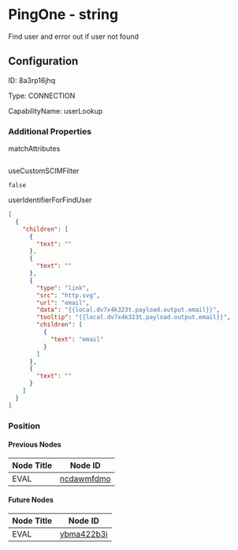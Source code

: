 # PingOne - string 
Find user and error out if user not found
## Configuration
ID:  8a3rp16jhq

Type: CONNECTION 

CapabilityName: userLookup






### Additional Properties
matchAttributes
```
```


useCustomSCIMFilter
```bool 
false
```


userIdentifierForFindUser
```json 
[
  {
    "children": [
      {
        "text": ""
      },
      {
        "text": ""
      },
      {
        "type": "link",
        "src": "http.svg",
        "url": "email",
        "data": "{{local.dv7x4k323t.payload.output.email}}",
        "tooltip": "{{local.dv7x4k323t.payload.output.email}}",
        "children": [
          {
            "text": "email"
          }
        ]
      },
      {
        "text": ""
      }
    ]
  }
]
```





### Position

#### Previous Nodes
| Node Title | Node ID |
| :------------- | ------------ |
| EVAL | [ncdawmfdmo](./ncdawmfdmo.md) | 
 
 #### Future Nodes
| Node Title | Node ID |
| :------------- | ------------ |
| EVAL |[ybma422b3i](./ybma422b3i.md) | 